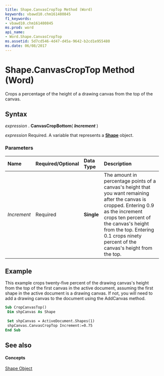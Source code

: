 ```yaml
---
title: Shape.CanvasCropTop Method (Word)
keywords: vbawd10.chm161480845
f1_keywords:
- vbawd10.chm161480845
ms.prod: word
api_name:
- Word.Shape.CanvasCropTop
ms.assetid: 5d7cd546-4d47-d45a-9642-b2cd1e955480
ms.date: 06/08/2017
---
```



# Shape.CanvasCropTop Method (Word)

Crops a percentage of the height of a drawing canvas from the top of the canvas.


## Syntax

 _expression_ . **CanvasCropBottom**( **_Increment_** )

 _expression_ Required. A variable that represents a **[Shape](Word.Shape.md)** object.


### Parameters



|**Name**|**Required/Optional**|**Data Type**|**Description**|
|:-----|:-----|:-----|:-----|
| _Increment_|Required| **Single**|The amount in percentage points of a canvas's height that you want remaining after the canvas is cropped. Entering 0.9 as the increment crops ten percent of the canvas's height from the top. Entering 0.1 crops ninety percent of the canvas's height from the top.|

## Example

This example crops twenty-five percent of the drawing canvas's height from the top of the first canvas in the active document, assuming the first shape in the active document is a drawing canvas. If not, you will need to add a drawing canvas to the document using the AddCanvas method.


```vb
Sub CropCanvasTop() 
 Dim shpCanvas As Shape 
 
 Set shpCanvas = ActiveDocument.Shapes(1) 
 shpCanvas.CanvasCropTop Increment:=0.75 
End Sub
```


## See also


#### Concepts


[Shape Object](Word.Shape.md)

